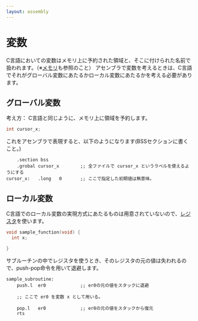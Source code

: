 ```yaml
---
layout: assembly
---
```

# 変数
C言語においての変数はメモリ上に予約された領域と、そこに付けられた名前で扱われます。（※[メモリ](memory.html)も参照のこと）
アセンブラで変数を考えるときは、C言語でそれがグローバル変数にあたるかローカル変数にあたるかを考える必要があります。

## グローバル変数
考え方： C言語と同じように、メモリ上に領域を予約します。

```C
int cursor_x;
```

これをアセンブラで表現すると、以下のようになります(BSSセクションに書くこと。)

```ASM
    .section bss
    .grobal cursor_x        ;; 全ファイルで cursor_x というラベルを使えるようにする
cursor_x:   .long   0       ;; ここで指定した初期値は無意味。
```

## ローカル変数
C言語でのローカル変数の実現方式にあたるものは用意されていないので、[レジスタ](../essence/register)を使います。

```C
void sample_function(void) {
  int x;

}
```

サブルーチンの中でレジスタを使うとき、そのレジスタの元の値は失われるので、push-pop命令を用いて退避します。

```ASM
sample_subroutine:
    push.l  er0             ;; er0の元の値をスタックに退避

    ;; ここで er0 を変数 x として用いる。

    pop.l   er0             ;; er0の元の値をスタックから復元
    rts
```